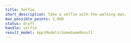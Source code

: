 ```yaml
---
title: Selfie
short_description: Take a selfie with the walking man.
max_possible_points: 2,000
status: draft
handle: selfie
result_model: App\Models\SomeGameResult
---
```

